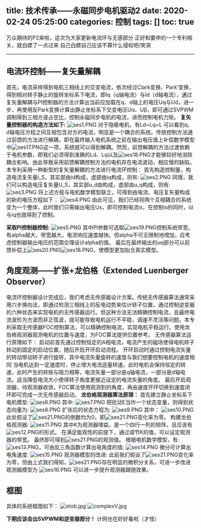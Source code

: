 title: 技术传承——永磁同步电机驱动2
date: 2020-02-24 05:25:00
categories: 控制
tags: []
toc: true
---
万众期待的P2来啦，这次为大家更新电流环与无感部分
正好和要申的一个专利相关，就白嫖了一点过来
自己白嫖自己应该不算什么侵权吧/笑哭

----------
## 电流环控制——复矢量解耦 ##
首先，电流采样得到电机三相线上的交变电流，依次经过Clark变换、Park’变换，得到相对转子静止的旋转坐标系下电流，即Iq（q轴电流）与Id（d轴电流），通过复矢量解耦与PI控制器的方法计算出当前应加载在q、d轴上的电压Uq与Ud，进一步，再使用反Park变换计算出静止坐标系下交变电压Uα、Uβ，即可通过SVPWM调制得到三相方波占空比，控制永磁同步电机的电流，进而控制电机力矩。
**复矢量控制器的构造方法如下:**
![ses1.PNG][1]
对于隐极电机，有Ld=Lq=L
可以看到q、d轴电压方程之间互相包含对方的电流，明显是一个耦合的系统。传统控制方法通过前馈的方法进行解耦，即在最终输入电机系统之前在输出电压值上补偿数学模型中![ses17.PNG][2]这一项，系统就可以得到解耦。然而，前馈解耦的方法过渡依赖于电机参数，即我们必须得到准确的Ld、Lq以及![ses18.PNG][3]才能够较好地消除耦合影响。由此导致采用前馈解耦控制方法的电机存在电流波动，相应慢的缺陷。
本专利采用一种新型的复矢量解耦的方法进行电流环控制：
首先构造控制量，构造电流复矢量i_S，其实部由id构成，虚部由iq构成，则有:
![ses2.PNG][4]
同理，我们可以构造电压复矢量U_S，其实部u_d由构成，虚部由u_q构成，则有:
![ses3.PNG][5]
将上述方程与电机数学模型联立，可得到由电流、电压复矢量构成的新的电压方程如下：
![ses4.PNG][6]
由此可见，我们已经将两个互相耦合的系统变为一个整体，此时我们只需输出电压Us，即可控制电流is，在控制is的同时，id与iq也就得到了控制。

**采取PI控制器控制:**
![ses5.PNG][7]
其中PI参数可选取![ses19.PNG][8]控制系统带宽，有alpha越大，带宽越大，电流响应速度越快。但alpha不可无限制地增加，应考虑控制器输出电压的范围合理设计alpha的值。
最后在最终输出的uq部分可以前馈补偿上![ses20.PNG][9]![ses18.PNG][10]，使模型更加拟合真实模型。

## 角度观测——扩张+龙伯格（Extended Luenberger Observer） ##
电流环控制器设计完成后，我们考虑无传感器设计方案。传统无传感器算法通常采用六步换向法，即通过检测三相线上的反电动势来估计转子位置，通过控制逆变器的六种状态来实现电机的无传感器运行。但这种方法无法精确控制电流，且最终电流波形为方波而非正弦波，就可能导致电机运行不平稳，调速不灵活等问题。本专利采取无传感器FOC控制算法，可以精确控制电流，实现电机平稳运行。使用龙伯格观测器观测电机的位置与速度，为FOC算法提供位置参考。
无传感器算法运行原理如下：
启动前首先通过控制恒定的A相电流，电流产生的磁场使得电机转子转动到固定的启动位置，随后开启开环启动流程。
开环启动时通过控制电流矢量的转动带动转子进行旋转，其中电流矢量旋转的速度与我们想要控制电机的速度相同
当电机达到一定速度时，停止增大电流适量转速，此时电机会保持恒定的转速，此时产生的转矩与阻力相等，电流矢量一部分是q轴电流，一部分是d轴电流。适当降低电流大小使得转子角度更接近设定的电流矢量的角度。
最后开启观测器，待观测器收敛，FOC算法使用观测到的角度，再由速度开环切换到速度闭环即可完成一次无传感器启动。
**龙伯格观测器算法原理：**
首先建立静止坐标系下电机模型:
![ses6.PNG][11]
其中:
![ses7.PNG][12]
把扰动E当作一个状态变量，则得到状态向量为:
![ses8.PNG][13]
扩张后的状态方程为:
![ses9.PNG][14]
其中：
![ses10.PNG][15]
此处假设了![ses21.PNG][16]的倒数均为0，即![ses21.PNG][16]变化率为零。
构建龙伯格观测器:
![ses11.PNG][17]
其中K为观测器增益，是一个四行一列的矩阵，且应该有![ses12.PNG][18]的形式。
在满足能观性的前提下，通过调节K的值，可以设定观测器的带宽。
最终即可得到![ses21.PNG][16]的观测值。
根据电机数学模型，有:![ses13.PNG][19]，可由反三角函数计算出电角度的值:
![ses14.PNG][20]
微分可计算出电角速度:
![ses15.PNG][21]
观测器模型的改进:
此前我们假设了![ses21.PNG][16]变化率为零，但由上式我们得知，![ses21.PNG][16]存在明显的微积分关系，可进一步改进观测器模型为
![ses16.PNG][22]
可以进一步提升观测器跟随效果。

## 框图 ##
具体的系统框图如下：
![elob.jpg][23]
![complexV.jpg][24]


**下期应该会出SVPWM和逆变器部分！**
计网也在好好看啦（才怪）

  [1]: /old_images/2020/02/701335943.png
  [2]: /old_images/2020/02/2322548764.png
  [3]: /old_images/2020/02/17198532.png
  [4]: /old_images/2020/02/3215796440.png
  [5]: /old_images/2020/02/3576370167.png
  [6]: /old_images/2020/02/1328380167.png
  [7]: /old_images/2020/02/1502540671.png
  [8]: /old_images/2020/02/1919880935.png
  [9]: /old_images/2020/02/3577136343.png
  [10]: /old_images/2020/02/17198532.png
  [11]: /old_images/2020/02/462653967.png
  [12]: /old_images/2020/02/3108166881.png
  [13]: /old_images/2020/02/1004013066.png
  [14]: /old_images/2020/02/2865477902.png
  [15]: /old_images/2020/02/1782312365.png
  [16]: /old_images/2020/02/3694597941.png
  [17]: /old_images/2020/02/3056175988.png
  [18]: /old_images/2020/02/1298152153.png
  [19]: /old_images/2020/02/2677382250.png
  [20]: /old_images/2020/02/1013716568.png
  [21]: /old_images/2020/02/2670368623.png
  [22]: /old_images/2020/02/698813314.png
  [23]: /old_images/2020/02/2260242333.jpg
  [24]: /old_images/2020/02/915343109.jpg
